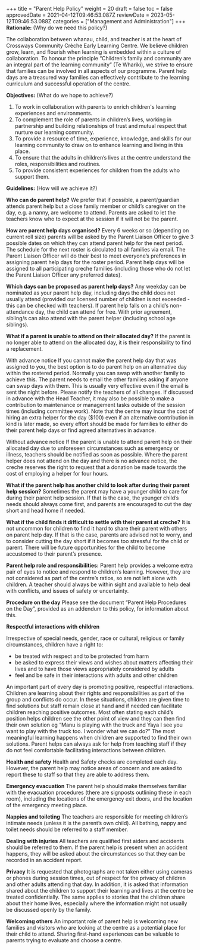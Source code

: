 +++
title = "Parent Help Policy"
weight = 20
draft = false
toc = false
approvedDate = 2021-04-12T09:46:53.087Z
reviewDate = 2023-05-12T09:46:53.088Z
categories = ["Management and Administration"]
+++
**Rationale:** (Why do we need this policy?)

The collaboration between whanau, child, and teacher is at the heart of Crossways Community Crèche Early Learning Centre. We believe children grow, learn, and flourish when learning is embedded within a culture of collaboration.  To honour the principle “Children’s family and community are an integral part of the learning community” (Te Whariki), we strive to ensure that families can be involved in all aspects of our programme. Parent help days are a treasured way families can effectively contribute to the learning curriculum and successful operation of the centre.  

**Objectives:** (What do we hope to achieve?)

1. To work in collaboration with parents to enrich children's learning experiences and environments.
2. To complement the role of parents in children’s lives, working in partnership and building relationships of trust and mutual respect that nurture our learning community.
3. To provide a resource of time, experience, knowledge, and skills for our learning community to draw on to enhance learning and living in this place. 
4. To ensure that the adults in children’s lives at the centre understand the roles, responsibilities and routines.
5. To provide consistent experiences for children from the adults who support them.

**Guidelines:** (How will we achieve it?)

**Who can do parent help?** 
We prefer that if possible, a parent/guardian attends parent help but a close family member or child’s caregiver on the day, e.g. a nanny, are welcome to attend. Parents are asked to let the teachers know who to expect at the session if it will not be the parent. 

**How are parent help days organised?** 
Every 6 weeks or so (depending on current roll size) parents will be asked by the Parent Liaison Officer to give 3 possible dates on which they can attend parent help for the next period. The schedule for the next roster is circulated to all families via email. The Parent Liaison Officer will do their best to meet everyone’s preferences in assigning parent help days for the roster period. Parent help days will be assigned to all participating creche families (including those who do not let the Parent Liaison Officer any preferred dates).

**Which days can be proposed as parent help days?** 
Any weekday can be nominated as your parent help day, including days the child does not usually attend (provided our licensed number of children is not exceeded - this can be checked with teachers). If parent help falls on a child’s non-attendance day, the child can attend for free. With prior agreement, sibling/s can also attend with the parent helper (including school age siblings).

**What if a parent is unable to attend on their allocated day?** 
If the parent is no longer able to attend on the allocated day, it is their responsibility to find a replacement.

With advance notice 
If you cannot make the parent help day that was assigned to you, the best option is to do parent help on an alternative day within the rostered period. Normally you can swap with another family to achieve this. The parent needs to email the other families asking if anyone can swap days with them. This is usually very effective even if the email is sent the night before. Please notify the teachers of all changes. If discussed in advance with the Head Teacher, it may also be possible to make a contribution to maintenance or management tasks outside of the session times (including committee work). Note that the centre may incur the cost of hiring an extra helper for the day ($100) even if an alternative contribution in kind is later made, so every effort should be made for families to either do their parent help days or find agreed alternatives in advance.

Without advance notice 
If the parent is unable to attend parent help on their allocated day due to unforeseen circumstances such as emergency or illness, teachers should be notified as soon as possible. Where the parent helper does not attend on the day and there is no advance notice, the creche reserves the right to request that a donation be made towards the cost of employing a helper for four hours. 

**What if the parent help has another child to look after during their parent help session?**             Sometimes the parent may have a younger child to care for during their parent help session. If that is the case, the younger child’s needs should always come first, and parents are encouraged to cut the day short and head home if needed.

**What if the child finds it difficult to settle with their parent at creche?**
It is not uncommon for children to find it hard to share their parent with others on parent help day. If that is the case, parents are advised not to worry, and to consider cutting the day short if it becomes too stressful for the child or parent. There will be future opportunities for the child to become accustomed to their parent’s presence.

**Parent help role and responsibilities:**
Parent help provides a welcome extra pair of eyes to notice and respond to children’s learning. However, they are not considered as part of the centre’s ratios, so are not left alone with children. A teacher should always be within sight and available to help deal with conflicts, and issues of safety or uncertainty.

**Procedure on the day**
Please see the document “Parent Help Procedures on the Day”, provided as an addendum to this policy, for information about this. 

**Respectful interactions with children**

Irrespective of special needs, gender, race or cultural, religious or family circumstances, children have a right to: 

* be treated with respect and to be protected from harm
* be asked to express their views and wishes about matters affecting their lives and to have those views appropriately considered by adults
* feel and be safe in their interactions with adults and other children 

An important part of every day is promoting positive, respectful interactions. Children are learning about their rights and responsibilities as part of the group and conflicts do occur. In these situations, children are given time to find solutions but staff remain close at hand and if needed can facilitate children reaching positive outcomes. Most often stating each child’s position helps children see the other point of view and they can then find their own solution eg “Manu is playing with the truck and Yaya I see you want to play with the truck too. I wonder what we can do?” The most meaningful learning happens when children are supported to find their own solutions. Parent helps can always ask for help from teaching staff if they do not feel comfortable facilitating interactions between children.

**Health and safety** 
Health and Safety checks are completed each day. However, the parent help may notice areas of concern and are asked to report these to staff so that they are able to address them. 

**Emergency evacuation**
The parent help should make themselves familiar with the evacuation procedures (there are signposts outlining these in each room), including the locations of the  emergency exit doors, and the location of the emergency meeting place.   

**Nappies and toileting**
The teachers are responsible for meeting children’s intimate needs (unless it is the parent’s own child). All bathing, nappy and toilet needs should be referred to a staff member. 

**Dealing with injuries** 
All teachers are qualified first aiders and accidents should be referred to them. If the parent help is present when an accident happens, they will be asked about the circumstances so that they can be recorded in an accident report. 

**Privacy**
It is requested that photographs are not taken either using cameras or phones during session times, out of respect for the privacy of children and other adults attending that day. In addition, it is asked that information shared about the children to support their learning and lives at the centre be treated confidentially. The same applies to stories that the children share about their home lives, especially where the information might not usually be discussed openly by the family.   

**Welcoming others**
An important role of parent help is welcoming new families and visitors who are looking at the centre as a potential place for their child to attend. Sharing first-hand experiences can be valuable to parents trying to evaluate and choose a centre.